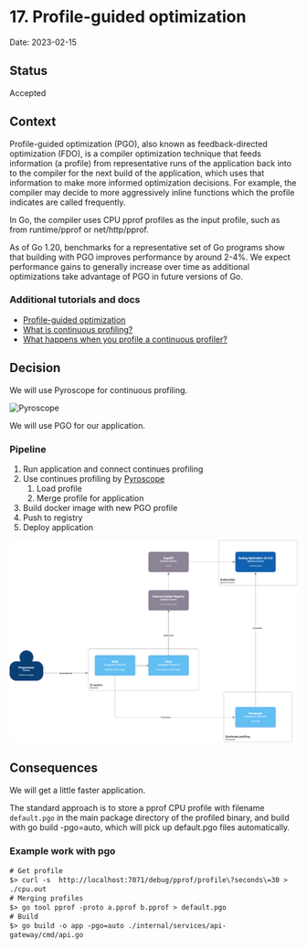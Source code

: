 # 17. Profile-guided optimization

Date: 2023-02-15

## Status

Accepted

## Context

Profile-guided optimization (PGO), also known as feedback-directed optimization (FDO), is a compiler optimization 
technique that feeds information (a profile) from representative runs of the application back into to the compiler 
for the next build of the application, which uses that information to make more informed optimization decisions. 
For example, the compiler may decide to more aggressively inline functions which the profile indicates 
are called frequently.

In Go, the compiler uses CPU pprof profiles as the input profile, such as from runtime/pprof or net/http/pprof.

As of Go 1.20, benchmarks for a representative set of Go programs show that building with PGO improves performance 
by around 2-4%. We expect performance gains to generally increase over time as additional optimizations take 
advantage of PGO in future versions of Go.

### Additional tutorials and docs

- [Profile-guided optimization](https://go.dev/doc/pgo)
- [What is continuous profiling?](https://www.cncf.io/blog/2022/05/31/what-is-continuous-profiling/)
- [What happens when you profile a continuous profiler?](https://pyroscope.io/blog/profile-continuous-profiler/)

## Decision

We will use Pyroscope for continuous profiling.

![Pyroscope](https://www.cncf.io/wp-content/uploads/2022/07/unnamed-3.png)


We will use PGO for our application.

### Pipeline

1. Run application and connect continues profiling
2. Use continues profiling by [Pyroscope](https://pyroscope.io/docs/)
   1. Load profile
   2. Merge profile for application
3. Build docker image with new PGO profile
4. Push to registry
5. Deploy application

![Pipeline](./images/ADR-0017/profile-guided-optimization.png)

## Consequences

We will get a little faster application.

The standard approach is to store a pprof CPU profile with filename `default.pgo` in 
the main package directory of the profiled binary, and build with go build -pgo=auto, 
which will pick up default.pgo files automatically.

### Example work with pgo

```
# Get profile
$> curl -s  http://localhost:7071/debug/pprof/profile\?seconds\=30 > ./cpu.out
# Merging profiles
$> go tool pprof -proto a.pprof b.pprof > default.pgo
# Build
$> go build -o app -pgo=auto ./internal/services/api-gateway/cmd/api.go
```
